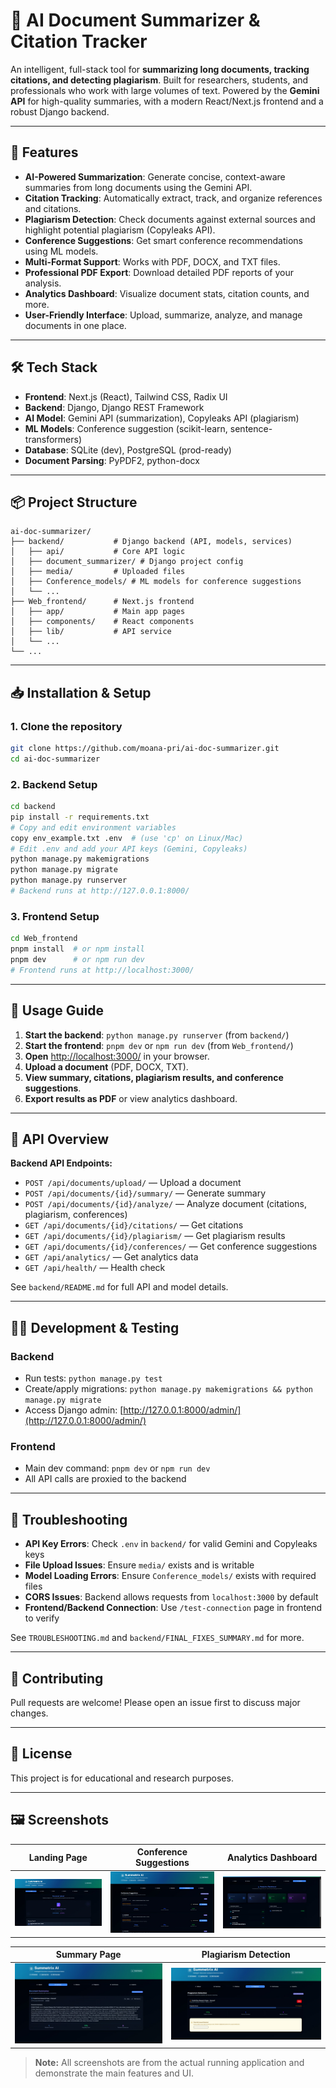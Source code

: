 # 📄 AI Document Summarizer & Citation Tracker  

An intelligent, full-stack tool for **summarizing long documents, tracking citations, and detecting plagiarism**. Built for researchers, students, and professionals who work with large volumes of text. Powered by the **Gemini API** for high-quality summaries, with a modern React/Next.js frontend and a robust Django backend.  

---

## 🚀 Features  

- **AI-Powered Summarization**: Generate concise, context-aware summaries from long documents using the Gemini API.  
- **Citation Tracking**: Automatically extract, track, and organize references and citations.  
- **Plagiarism Detection**: Check documents against external sources and highlight potential plagiarism (Copyleaks API).  
- **Conference Suggestions**: Get smart conference recommendations using ML models.  
- **Multi-Format Support**: Works with PDF, DOCX, and TXT files.  
- **Professional PDF Export**: Download detailed PDF reports of your analysis.  
- **Analytics Dashboard**: Visualize document stats, citation counts, and more.  
- **User-Friendly Interface**: Upload, summarize, analyze, and manage documents in one place.  

---

## 🛠️ Tech Stack  

- **Frontend**: Next.js (React), Tailwind CSS, Radix UI  
- **Backend**: Django, Django REST Framework  
- **AI Model**: Gemini API (summarization), Copyleaks API (plagiarism)  
- **ML Models**: Conference suggestion (scikit-learn, sentence-transformers)  
- **Database**: SQLite (dev), PostgreSQL (prod-ready)  
- **Document Parsing**: PyPDF2, python-docx  

---

## 📦 Project Structure  

```
ai-doc-summarizer/
├── backend/           # Django backend (API, models, services)
│   ├── api/           # Core API logic
│   ├── document_summarizer/ # Django project config
│   ├── media/         # Uploaded files
│   ├── Conference_models/ # ML models for conference suggestions
│   └── ...
├── Web_frontend/      # Next.js frontend
│   ├── app/           # Main app pages
│   ├── components/    # React components
│   ├── lib/           # API service
│   └── ...
└── ...
```

---

## 📥 Installation & Setup  

### 1. Clone the repository  

```bash
git clone https://github.com/moana-pri/ai-doc-summarizer.git
cd ai-doc-summarizer
```

### 2. Backend Setup  

```bash
cd backend
pip install -r requirements.txt
# Copy and edit environment variables
copy env_example.txt .env  # (use 'cp' on Linux/Mac)
# Edit .env and add your API keys (Gemini, Copyleaks)
python manage.py makemigrations
python manage.py migrate
python manage.py runserver
# Backend runs at http://127.0.0.1:8000/
```

### 3. Frontend Setup  

```bash
cd Web_frontend
pnpm install  # or npm install
pnpm dev      # or npm run dev
# Frontend runs at http://localhost:3000/
```

---

## 🔗 Usage Guide  

1. **Start the backend**: `python manage.py runserver` (from `backend/`)
2. **Start the frontend**: `pnpm dev` or `npm run dev` (from `Web_frontend/`)
3. **Open** [http://localhost:3000/](http://localhost:3000/) in your browser.
4. **Upload a document** (PDF, DOCX, TXT).
5. **View summary, citations, plagiarism results, and conference suggestions**.
6. **Export results as PDF** or view analytics dashboard.

---

## 🧩 API Overview  

**Backend API Endpoints:**  

- `POST /api/documents/upload/` — Upload a document
- `POST /api/documents/{id}/summary/` — Generate summary
- `POST /api/documents/{id}/analyze/` — Analyze document (citations, plagiarism, conferences)
- `GET /api/documents/{id}/citations/` — Get citations
- `GET /api/documents/{id}/plagiarism/` — Get plagiarism results
- `GET /api/documents/{id}/conferences/` — Get conference suggestions
- `GET /api/analytics/` — Get analytics data
- `GET /api/health/` — Health check

See `backend/README.md` for full API and model details.

---

## 🧑‍💻 Development & Testing  

### Backend
- Run tests: `python manage.py test`
- Create/apply migrations: `python manage.py makemigrations && python manage.py migrate`
- Access Django admin: [http://127.0.0.1:8000/admin/](http://127.0.0.1:8000/admin/)

### Frontend
- Main dev command: `pnpm dev` or `npm run dev`
- All API calls are proxied to the backend

---

## 🐞 Troubleshooting  

- **API Key Errors**: Check `.env` in `backend/` for valid Gemini and Copyleaks keys
- **File Upload Issues**: Ensure `media/` exists and is writable
- **Model Loading Errors**: Ensure `Conference_models/` exists with required files
- **CORS Issues**: Backend allows requests from `localhost:3000` by default
- **Frontend/Backend Connection**: Use `/test-connection` page in frontend to verify

See `TROUBLESHOOTING.md` and `backend/FINAL_FIXES_SUMMARY.md` for more.

---

## 🤝 Contributing  

Pull requests are welcome! Please open an issue first to discuss major changes.

---

## 📄 License  

This project is for educational and research purposes.

---

## 🖼️ Screenshots

| Landing Page | Conference Suggestions | Analytics Dashboard |
|:------------:|:---------------------:|:-------------------:|
| ![Landing Page](public/Landing_page.jpg) | ![Conference Page](public/Conference_Page.jpg) | ![Analytics Page](public/Analytics_Page.jpg) |

| Summary Page | Plagiarism Detection |
|:------------:|:-------------------:|
| ![Summary Page](public/Summary_page.jpg) | ![Plagiarism Page](public/Plagiarism_page.jpg) |

> **Note:** All screenshots are from the actual running application and demonstrate the main features and UI.
